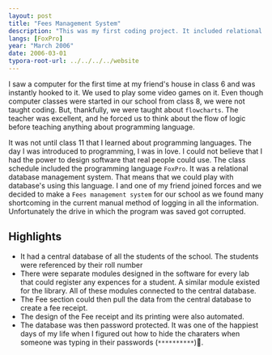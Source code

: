 ```yaml
---
layout: post
title: "Fees Management System"
description: "This was my first coding project. It included relational databases."
langs: [FoxPro]
year: "March 2006"
date: 2006-03-01
typora-root-url: ../../../../website
---
```


I saw a computer for the first time at my friend's house in class 6 and was instantly hooked to it. We used to play some video games on it. Even though computer classes were started in our school from class 8, we were not taught coding. But, thankfully, we were taught about `flowcharts`. The teacher was excellent, and he forced us to think about the flow of logic before teaching anything about programming language.

It was not until class 11 that I learned about programming languages. The day I was introduced to programming, I was in love. I could not believe that I had the power to design software that real people could use. The class schedule included the programming language `FoxPro`. It was a relational database management system. That means that we could play with database's using this language. I and one of my friend joined forces and we decided to make a `Fees management system` for our school as we found many shortcoming in the current manual method of logging in all the information. Unfortunately the drive in which the program was saved got corrupted.

## Highlights

- It had a central database of all the students of the school. The students were referenced by their roll number
- There were separate modules designed in the software for every lab that could register any expences for a student. A similar module existed for the library. All of these modules connected to the central database.
- The Fee section could then pull the data from the central database to create a fee receipt. 
- The design of the Fee receipt and its printing were also automated. 
- The database was then password protected. It was one of the happiest days of my life when I figured out how to hide the charaters when someone was typing in their passwords (`**********`)🥳.